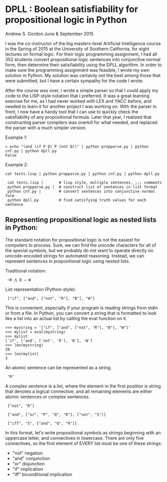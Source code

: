 # DPLL : Boolean satisfiability for propositional logic in Python
Andrew S. Gordon
June & September 2015 

I was the co-instructor of the big masters-level Artificial Intelligence course in the Spring of 2015 at the University of Southern California, for eight lectures on formal logic. For their logic programming assignment, I had all 352 students convert propositional logic sentences into conjunctive normal form, then determine their satisfiability using the DPLL algorithm. In order to make sure the programming assignment was feasible, I wrote my own solution in Python. My solution was certainly not the best among those that were submitted, but I have a certain sympathy for the code I wrote. 

After the course was over, I wrote a simple parser so that I could apply my code to the LISP-style notation that I preferred. It was a great learning exercise for me, as I had never worked with LEX and YACC before, and needed to learn it for another project I was working on. With the parser in front, I now have a handy tool that I can use to quickly check the satisfiability of any propositional formula. Later that year, I realized that constructing parser compilers was overkill for what needed, and replaced the parser with a much simpler version.

Example 1:

    > echo "(and (if P Q) P (not Q))" | python propparse.py | python cnf.py | python dpll.py
    False

Example 2:

    cat tests.lisp | python propparse.py | python cnf.py | python dpll.py

     cat tests.lisp |   	# lisp style, multiple sentences, ;;; comments
     python propparse.py | 	# construct list of sentences in list format
     python cnf.py |    	# convert sentences into conjunctive normal form
     python dpll.py      	# find satisfying truth values for each sentence


## Representing propositional logic as nested lists in Python:

The standard notation for propositional logic is not the easiest for computers to process. Sure, we can find the unicode characters for all of the special symbols, but we probably do not want to operate directly on unicode-encoded strings for automated reasoning. Instead, we can represent sentences in propositional logic using nested lists.

Traditional notation:

     ¬R ⋀ B ⇒ W

List representation (Python-style):

     ["if", ["and", ["not", "R"], "B"], "W"]

This is convenient, especially if your program is reading strings from stdin or from a file. In Python, you can convert a string that is formatted to look like a list into an actual list by calling the eval function on it.

    >>> mystring = '["if", ["and", ["not", "R"], "B"], "W"]'
    >>> mylist = eval(mystring)
    >>> mylist
    ['if', ['and', ['not', 'R'], 'B'], 'W']
    >>> len(mystring)
    39
    >>> len(mylist)
    3

An atomic sentence can be represented as a string.

     "R"

A complex sentence is a list, where the element in the first position is string that denotes a logical connective, and all remaining elements are either atomic sentences or complex sentences.

     ["not", "R"]

     ["and", ["or", "P", "Q", "R"], ["not", "S"]]

     ["iff", "S", ["and", "Q", "R"]]

In this format, let's write propositional symbols as strings beginning with an uppercase letter, and connectives in lowercase. There are only five connectives, so the first element of EVERY list must be one of these strings:

* "not"		negation
* "and"		conjunction
* "or"		disjunction
* "if"		implication
* "iff"		biconditional implication





